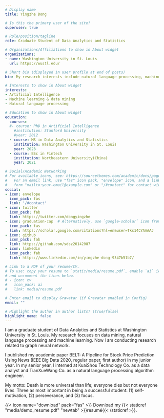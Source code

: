 ```yaml
---
# Display name
title: Yingzhe Dong

# Is this the primary user of the site?
superuser: true

# Role/position/tagline
role: Graduate Student of Data Analytics and Statistics

# Organizations/Affiliations to show in About widget
organizations:
- name: Washington University in St. Louis
  url: https://wustl.edu/

# Short bio (displayed in user profile at end of posts)
bio: My research interests include natural language processing, machine learning & data mining and artificial intelligence.

# Interests to show in About widget
interests:
- Artificial Intelligence
- Machine learning & data mining
- Natural language processing

# Education to show in About widget
education:
  courses:
  #- course: PhD in Artificial Intelligence
    #institution: Stanford University
    #year: 2012
  - course: MS in Data Analytics and Statistics
    institution: Washington University in St. Louis
    year: 2023
  - course: BSc in Fintech
    institution: Northeastern University(China)
    year: 2021

# Social/Academic Networking
# For available icons, see: https://sourcethemes.com/academic/docs/page-builder/#icons
#   For an email link, use "fas" icon pack, "envelope" icon, and a link in the
#   form "mailto:your-email@example.com" or "/#contact" for contact widget.
social:
- icon: envelope
  icon_pack: fas
  link: '/#contact'
- icon: twitter
  icon_pack: fab
  link: https://twitter.com/dongyingzhe
- icon: graduation-cap  # Alternatively, use `google-scholar` icon from `ai` icon pack
  icon_pack: fas
  link: https://scholar.google.com/citations?hl=en&user=Tks14CYAAAAJ
- icon: github
  icon_pack: fab
  link: https://github.com/sdsz20142087
- icon: linkedin
  icon_pack: fab
  link: https://www.linkedin.com/in/yingzhe-dong-9347b51b7/

# Link to a PDF of your resume/CV.
# To use: copy your resume to `static/media/resume.pdf`, enable `ai` icons in `params.toml`, 
# and uncomment the lines below.
# - icon: cv
#   icon_pack: ai
#   link: media/resume.pdf

# Enter email to display Gravatar (if Gravatar enabled in Config)
email: ""

# Highlight the author in author lists? (true/false)
highlight_name: false
---
```


I am a graduate student of Data Analytics and Statistics at Washington University in St. Louis. My research focuses on data mining, natural language processing and machine learning. Now I am conducting research related to graph neural network.

I published my academic paper BELT: A Pipeline for Stock Price Prediction Using News (IEEE Big Data 2020, regular paper, first author) in my junior year.
In my senior year, I interned at KuaiShou Technology Co. as a data analyst and TianXueWang Co. as a natural language processing algorithm engineer.

My motto: Death is more universal than life; everyone dies but not everyone lives.
Three as most important in being a successful student: (1) self-motivation, (2) perseverance, and (3) focus.

{{< icon name="download" pack="fas" >}} Download my {{< staticref "media/demo_resume.pdf" "newtab" >}}resumé{{< /staticref >}}.
